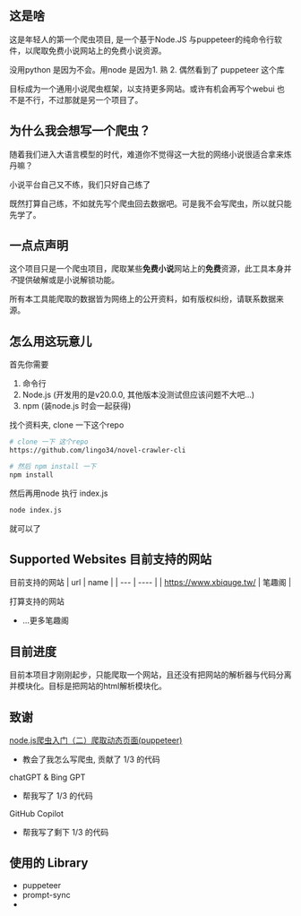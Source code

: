 
## 这是啥
这是年轻人的第一个爬虫项目, 是一个基于Node.JS 与puppeteer的纯命令行软件，以爬取免费小说网站上的免费小说资源。

没用python 是因为不会。用node 是因为1. 熟 2. 偶然看到了 puppeteer 这个库

目标成为一个通用小说爬虫框架，以支持更多网站。或许有机会再写个webui 也不是不行，不过那就是另一个项目了。

## 为什么我会想写一个爬虫？
随着我们进入大语言模型的时代，难道你不觉得这一大批的网络小说很适合拿来炼丹嘛？

小说平台自己又不练，我们只好自己练了

既然打算自己练，不如就先写个爬虫回去数据吧。可是我不会写爬虫，所以就只能先学了。

## 一点点声明

这个项目只是一个爬虫项目，爬取某些**免费小说**网站上的**免费**资源，此工具本身并*不*提供破解或是小说解锁功能。

所有本工具能爬取的数据皆为网络上的公开资料，如有版权纠纷，请联系数据来源。

## 怎么用这玩意儿
首先你需要
1. 命令行
2. Node.js (开发用的是v20.0.0, 其他版本没测试但应该问题不大吧...)
3. npm (装node.js 时会一起获得)

找个资料夹, clone 一下这个repo
~~~ sh
# clone 一下 这个repo
https://github.com/lingo34/novel-crawler-cli

# 然后 npm install 一下
npm install
~~~

然后再用node 执行 index.js
~~~sh
node index.js
~~~

就可以了

## Supported Websites 目前支持的网站

目前支持的网站
| url | name |
| --- | ---- |
| https://www.xbiquge.tw/ | 笔趣阁 |

打算支持的网站
- ...更多笔趣阁



## 目前进度
目前本项目才刚刚起步，只能爬取一个网站，且还没有把网站的解析器与代码分离并模块化。目标是把网站的html解析模块化。


## 致谢
[node.js爬虫入门（二）爬取动态页面(puppeteer)](https://peal.cc/blog/3)
- 教会了我怎么写爬虫, 贡献了 1/3 的代码

chatGPT & Bing GPT
- 帮我写了 1/3 的代码

GitHub Copilot
- 帮我写了剩下 1/3 的代码

## 使用的 Library
- puppeteer
- prompt-sync
- 


